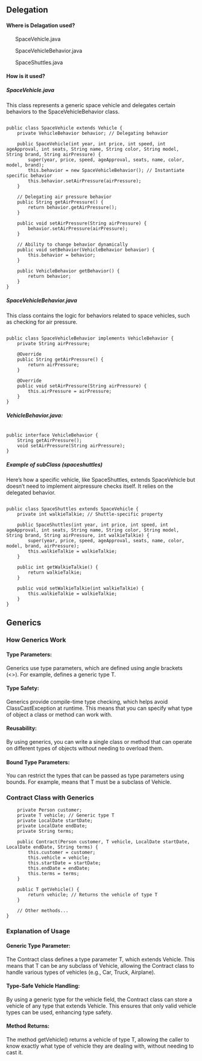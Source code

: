 ## Delegation 
#### Where is Delagation used? 
<ls> 
<ul>SpaceVehicle.java </ul>
<ul>SpaceVehicleBehavior.java </ul>
<ul>SpaceShuttles.java </ul>
</ls>

#### How is it used? 

##### SpaceVehicle.java
<p >This class represents a generic space vehicle and delegates certain behaviors to the SpaceVehicleBehavior class. </p>


```package VehicleRental;

public class SpaceVehicle extends Vehicle {
    private VehicleBehavior behavior; // Delegating behavior

    public SpaceVehicle(int year, int price, int speed, int ageApproval, int seats, String name, String color, String model, String brand, String airPressure) {
        super(year, price, speed, ageApproval, seats, name, color, model, brand);
        this.behavior = new SpaceVehicleBehavior(); // Instantiate specific behavior
        this.behavior.setAirPressure(airPressure);
    }

    // Delegating air pressure behavior
    public String getAirPressure() {
        return behavior.getAirPressure();
    }

    public void setAirPressure(String airPressure) {
        behavior.setAirPressure(airPressure);
    }

    // Ability to change behavior dynamically
    public void setBehavior(VehicleBehavior behavior) {
        this.behavior = behavior;
    }

    public VehicleBehavior getBehavior() {
        return behavior;
    }
}
 ```


##### SpaceVehicleBehavior.java 
<p>  This class contains the logic for behaviors related to space vehicles, such as checking for air pressure.</p>


```package VehicleRental;

public class SpaceVehicleBehavior implements VehicleBehavior {
    private String airPressure;

    @Override
    public String getAirPressure() {
        return airPressure;
    }

    @Override
    public void setAirPressure(String airPressure) {
        this.airPressure = airPressure;
    }
}
 ```

##### VehicleBehavior.java:

```package VehicleRental;

public interface VehicleBehavior {
    String getAirPressure();
    void setAirPressure(String airPressure);
}
```

##### Example of subClass (spaceshuttles) 
<p> Here’s how a specific vehicle, like SpaceShuttles, extends SpaceVehicle but doesn’t need to implement airpressure checks itself. It relies on the delegated behavior.</p>

```package VehicleRental;

public class SpaceShuttles extends SpaceVehicle {
    private int walkieTalkie; // Shuttle-specific property

    public SpaceShuttles(int year, int price, int speed, int ageApproval, int seats, String name, String color, String model, String brand, String airPressure, int walkieTalkie) {
        super(year, price, speed, ageApproval, seats, name, color, model, brand, airPressure);
        this.walkieTalkie = walkieTalkie;
    }

    public int getWalkieTalkie() {
        return walkieTalkie;
    }

    public void setWalkieTalkie(int walkieTalkie) {
        this.walkieTalkie = walkieTalkie;
    }
}
```

## Generics

### How Generics Work

#### Type Parameters:
<p> Generics use type parameters, which are defined using angle brackets (<>). For example, <T> defines a generic type T.</p>

#### Type Safety: 
<p> Generics provide compile-time type checking, which helps avoid ClassCastException at runtime. This means that you can specify what type of object a class or method can work with.</p>

#### Reusability: 
<p> By using generics, you can write a single class or method that can operate on different types of objects without needing to overload them.</p>

#### Bound Type Parameters: 
<p> You can restrict the types that can be passed as type parameters using bounds. For example, <T extends Vehicle> means that T must be a subclass of Vehicle.</p>

### Contract Class with Generics

```public class Contract<T extends Vehicle> {
    private Person customer;
    private T vehicle; // Generic type T
    private LocalDate startDate;
    private LocalDate endDate;
    private String terms;

    public Contract(Person customer, T vehicle, LocalDate startDate, LocalDate endDate, String terms) {
        this.customer = customer;
        this.vehicle = vehicle;
        this.startDate = startDate;
        this.endDate = endDate;
        this.terms = terms;
    }

    public T getVehicle() {
        return vehicle; // Returns the vehicle of type T
    }

    // Other methods...
}
 ```
### Explanation of Usage

#### Generic Type Parameter: 
<p>The Contract class defines a type parameter T, which extends Vehicle. This means that T can be any subclass of Vehicle, allowing the Contract class to handle various types of vehicles (e.g., Car, Truck, Airplane).</p>

#### Type-Safe Vehicle Handling:
<p>By using a generic type for the vehicle field, the Contract class can store a vehicle of any type that extends Vehicle. This ensures that only valid vehicle types can be used, enhancing type safety.</p>

#### Method Returns:
<p>The method getVehicle() returns a vehicle of type T, allowing the caller to know exactly what type of vehicle they are dealing with, without needing to cast it.</p>
